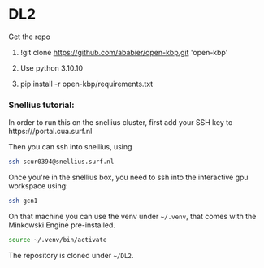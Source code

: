 # DL2

Get the repo
1. !git clone https://github.com/ababier/open-kbp.git 'open-kbp'

2. Use python 3.10.10

3. pip install -r open-kbp/requirements.txt



### Snellius tutorial:
In order to run this on the snellius cluster, first add your SSH key to https:///portal.cua.surf.nl  


Then you can ssh into snellius, using
```sh
ssh scur0394@snellius.surf.nl
``` 


Once you're in the snellius box, you need to ssh into the interactive gpu workspace using:
```sh
ssh gcn1
```

On that machine you can use the venv under `~/.venv`, that comes with the Minkowski Engine pre-installed.

```sh
source ~/.venv/bin/activate
```

The repository is cloned under `~/DL2`.

